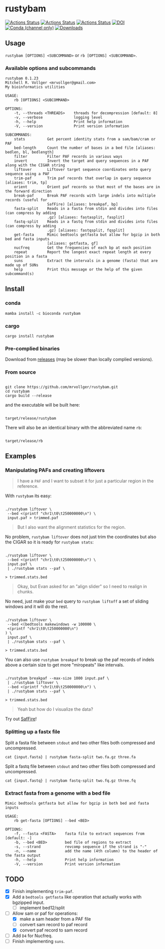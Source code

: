 # rustybam

[![Actions Status](https://github.com/mrvollger/rustybam/workflows/Test%20and%20Build/badge.svg)](https://github.com/mrvollger/rustybam/actions)
[![Actions Status](https://github.com/mrvollger/rustybam/workflows/Formatting/badge.svg)](https://github.com/mrvollger/rustybam/actions)
[![Actions Status](https://github.com/mrvollger/rustybam/workflows/Clippy/badge.svg)](https://github.com/mrvollger/rustybam/actions)
[![DOI](https://zenodo.org/badge/351639424.svg)](https://zenodo.org/badge/latestdoi/351639424)
[![Conda (channel only)](https://img.shields.io/conda/vn/bioconda/rustybam?color=green)](https://anaconda.org/bioconda/rustybam)
[![Downloads](https://img.shields.io/conda/dn/bioconda/rustybam?color=green)](https://anaconda.org/bioconda/rustybam)

## Usage

`rustybam [OPTIONS] <SUBCOMMAND>` or `rb [OPTIONS] <SUBCOMMAND>`.

### Available options and subcommands

```
rustybam 0.1.23
Mitchell R. Vollger <mrvollger@gmail.com>
My bioinformatics utilities

USAGE:
    rb [OPTIONS] <SUBCOMMAND>

OPTIONS:
    -t, --threads <THREADS>    threads for decompression [default: 8]
    -v, --verbose              logging level
    -h, --help                 Print help information
    -V, --version              Print version information

SUBCOMMANDS:
    stats          Get percent identity stats from a sam/bam/cram or PAF
    bed-length     Count the number of bases in a bed file [aliases: bedlen, bl, bedlength]
    filter         Filter PAF records in various ways
    invert         Invert the target and query sequences in a PAF along with the CIGAR string
    liftover       Liftover target sequence coordinates onto query sequence using a PAF
    trim-paf       Trim paf records that overlap in query sequence [aliases: trim, tp]
    orient         Orient paf records so that most of the bases are in the forward direction
    break-paf      Break PAF records with large indels into multiple records (useful for
                   SafFire) [aliases: breakpaf, bp]
    fasta-split    Reads in a fasta from stdin and divides into files (can compress by adding
                   .gz) [aliases: fastasplit, fasplit]
    fastq-split    Reads in a fastq from stdin and divides into files (can compress by adding
                   .gz) [aliases: fastqsplit, fqsplit]
    get-fasta      Mimic bedtools getfasta but allow for bgzip in both bed and fasta inputs
                   [aliases: getfasta, gf]
    nucfreq        Get the frequencies of each bp at each position
    repeat         Report the longest exact repeat length at every position in a fasta
    suns           Extract the intervals in a genome (fasta) that are made up of SUNs
    help           Print this message or the help of the given subcommand(s)
```

## Install

### conda

```
mamba install -c bioconda rustybam
```

### cargo

```
cargo install rustybam
```

### Pre-complied binaries

Download from [releases](https://github.com/mrvollger/rustybam/releases) (may be slower than locally complied versions).

### From source

```

git clone https://github.com/mrvollger/rustybam.git
cd rustybam
cargo build --release

```

and the executable will be built here:

```

target/release/rustybam

```

There will also be an identical binary with the abbreviated name `rb`:

```

target/release/rb

```

## Examples

### Manipulating PAFs and creating liftovers

> I have a `PAF` and I want to subset it for just a particular region in the reference.

With `rustybam` its easy:

```

./rustybam liftover \
 --bed <(printf "chr1\t0\t250000000\n") \
 input.paf > trimmed.paf

```

> But I also want the alignment statistics for the region.

No problem, `rustybam liftover` does not just trim the coordinates but also the CIGAR
so it is ready for `rustybam stats`:

```

./rustybam liftover \
 --bed <(printf "chr1\t0\t250000000\n") \
 input.paf \
 | ./rustybam stats --paf \

> trimmed.stats.bed

```

> Okay, but Evan asked for an "align slider" so I need to realign in chunks.

No need, just make your `bed` query to `rustybam liftoff` a set of sliding windows
and it will do the rest.

```

./rustybam liftover \
 --bed <(bedtools makewindows -w 100000 \
 <(printf "chr1\t0\t250000000\n")
) \
 input.paf \
 | ./rustybam stats --paf \

> trimmed.stats.bed

```

You can also use `rustybam breakpaf` to break up the paf records of indels above a certain size to
get more "miropeats" like intervals.

```

./rustybam breakpaf --max-size 1000 input.paf \
 | ./rustybam liftover \
 --bed <(printf "chr1\t0\t250000000\n") \
 | ./rustybam stats --paf \

> trimmed.stats.bed

```

> Yeah but how do I visualize the data?

Try out
[SafFire](https://mrvollger.github.io/SafFire/)!

### Splitting up a fastx file

Split a fasta file between `stdout` and two other files both compressed and uncompressed.

```shell
cat {input.fasta} | rustybam fasta-split two.fa.gz three.fa
```

Split a fastq file between `stdout` and two other files both compressed and uncompressed.

```shell
cat {input.fastq} | rustybam fastq-split two.fq.gz three.fq
```

### Extract fasta from a genome with a bed file

```
Mimic bedtools getfasta but allow for bgzip in both bed and fasta inputs

USAGE:
    rb get-fasta [OPTIONS] --bed <BED>

OPTIONS:
    -f, --fasta <FASTA>    fasta file to extract sequences from [default: -]
    -b, --bed <BED>        bed file of regions to extract
    -s, --strand           revcomp sequence if the strand is "-"
    -n, --name             add the name (4th column) to the header of the fasta output
    -h, --help             Print help information
    -V, --version          Print version information
```

## TODO

- [x] Finish implementing `trim-paf`.
- [x] Add a `bedtools getfasta` like operation that actually works with bgzipped input.
  - [ ] implement bed12/split
- [ ] Allow sam or paf for operations:
  - [x] make a sam header from a PAF file
  - [ ] convert sam record to paf record
  - [x] convert paf record to sam record
- [ ] Add `D4` for Nucfreq.
- [ ] Finish implementing `suns`.
